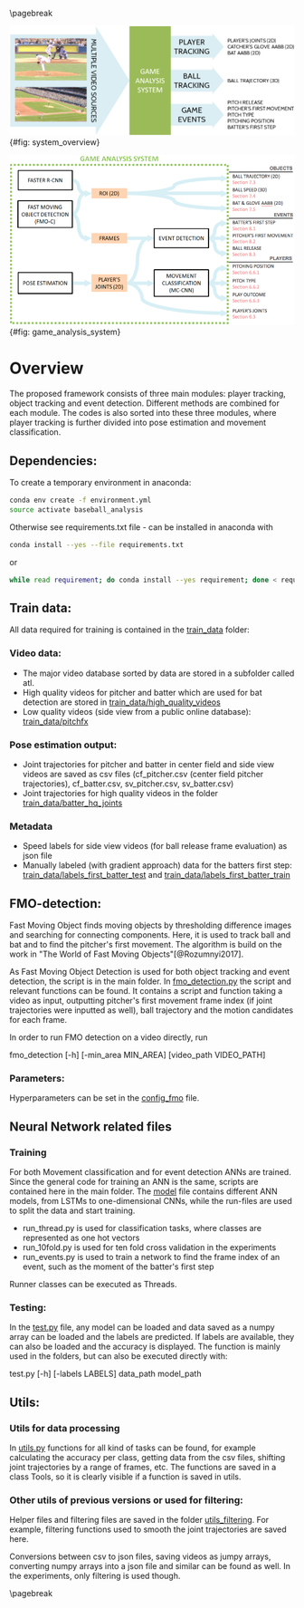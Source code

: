 \pagebreak

![Framework overview](assets/system_overview.png)
{#fig: system_overview}

![Modules](assets/game_analysis_system.png)
{#fig: game_analysis_system}

# Overview

The proposed framework consists of three main modules: player tracking, object tracking and event detection. Different methods are combined for each module. The codes is also sorted into these three modules, where player tracking is further divided into pose estimation and movement classification.

## Dependencies:
To create a temporary environment in anaconda:

```bash
conda env create -f environment.yml
source activate baseball_analysis
```
Otherwise see requirements.txt file - can be installed in anaconda with 

```bash
conda install --yes --file requirements.txt
```
or
```bash
while read requirement; do conda install --yes requirement; done < requirements.txt
```


## Train data:

All data required for training is contained in the [train_data](train_data) folder:

### Video data:
* The major video database sorted by data are stored in a subfolder called atl.
* High quality videos for pitcher and batter which are used for bat detection are stored in [train_data/high_quality_videos](train_data/high_quality_videos)
* Low quality videos (side view from a public online database): [train_data/pitchfx](train_data/pitchfx)

### Pose estimation output:
* Joint trajectories for pitcher and batter in center field and side view videos are saved as csv files (cf_pitcher.csv (center field pitcher trajectories), cf_batter.csv, sv_pitcher.csv, sv_batter.csv)
* Joint trajectories for high quality videos in the folder [train_data/batter_hq_joints](train_data/batter_hq_joints)

### Metadata
* Speed labels for side view videos (for ball release frame evaluation) as json file
* Manually labeled (with gradient approach) data for the batters first step: [train_data/labels_first_batter_test](train_data/labels_first_batter_test) and [train_data/labels_first_batter_train](train_data/labels_first_batter_train)

## FMO-detection:

Fast Moving Object finds moving objects by thresholding difference images and searching for connecting components. Here, it is used to track ball and bat and to find the pitcher's first movement. The algorithm is build on the work in "The World of Fast Moving Objects"[@Rozumnyi2017]. 

As Fast Moving Object Detection is used for both object tracking and event detection, the script is in the main folder. In [fmo_detection.py](fmo_detection.py) the script and relevant functions can be found. It contains a script and function taking a video as input, outputting pitcher's first movement frame index (if joint trajectories were inputted as well), ball trajectory and the motion candidates for each frame. 

In order to run FMO detection on a video directly, run

fmo_detection [-h] [-min_area MIN_AREA] [video_path VIDEO_PATH]

### Parameters:

Hyperparameters can be set in the [config_fmo](config_fmo.py) file.

## Neural Network related files

### Training

For both Movement classification and for event detection ANNs are trained. Since the general code for training an ANN is the same, scripts are contained here in the main folder. The [model](model.py) file contains different ANN models, from LSTMs to one-dimensional CNNs, while the run-files are used to split the data and start training.

* run_thread.py is used for classification tasks, where classes are represented as one hot vectors
* run_10fold.py is used for ten fold cross validation in the experiments
* run_events.py is used to train a network to find the frame index of an event, such as the moment of the batter's first step

Runner classes can be executed as Threads.

### Testing:

In the [test.py](test.py) file, any model can be loaded and data saved as a numpy array can be loaded and the labels are predicted. If labels are available, they can also be loaded and the accuracy is displayed. The function is mainly used in the folders, but can also be executed directly with:

test.py [-h] [-labels LABELS] data_path model_path

## Utils:

### Utils for data processing

In [utils.py](utils.py) functions for all kind of tasks can be found, for example calculating the accuracy per class, getting data from the csv files, shifting joint trajectories by a range of frames, etc. The functions are saved in a class Tools, so it is clearly visible if a function is saved in utils.

### Other utils of previous versions or used for filtering:

Helper files and filtering files are saved in the folder [utils_filtering](utils_filtering). For example, filtering functions used to smooth the joint trajectories are saved here. 

Conversions between csv to json files, saving videos as jumpy arrays, converting numpy arrays into a json file and similar can be found as well. In the experiments, only filtering is used though.

\pagebreak
